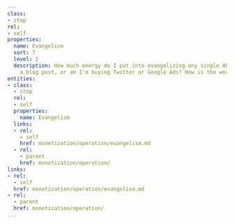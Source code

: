 ```yaml
---
class:
- stop
rel:
- self
properties:
  name: Evangelism
  sort: 7
  level: 2
  description: How much energy do I put into evangelizing any single API? Did I write
    a blog post, or am I'm buying Twitter or Google Ads? How is the word getting out?
entities:
- class:
  - stop
  rel:
  - self
  properties:
    name: Evangelism
  links:
  - rel:
    - self
    href: monetization/operation/evangelism.md
  - rel:
    - parent
    href: monetization/operation/
links:
- rel:
  - self
  href: monetization/operation/evangelism.md
- rel:
  - parent
  href: monetization/operation/
...
```

